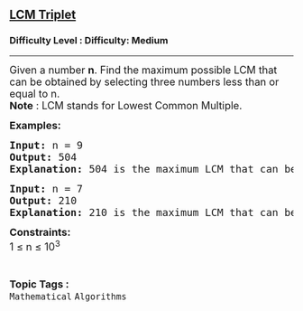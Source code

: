 <h2><a href="https://www.geeksforgeeks.org/problems/lcm-triplet1501/1">LCM Triplet</a></h2><h3>Difficulty Level : Difficulty: Medium</h3><hr><div class="problems_problem_content__Xm_eO" style="user-select: auto;"><p style="user-select: auto;"><span style="font-size: 18px; user-select: auto;">Given a number <strong style="user-select: auto;">n</strong>. Find the maximum possible LCM that can be obtained by selecting three numbers less than or equal to n.<br style="user-select: auto;"><strong style="user-select: auto;">Note</strong> : LCM stands for Lowest Common Multiple.</span></p>
<p style="user-select: auto;"><strong style="user-select: auto;"><span style="font-size: 18px; user-select: auto;">Examples:</span></strong></p>
<pre style="user-select: auto;"><span style="font-size: 18px; user-select: auto;"><strong style="user-select: auto;">Input:</strong> n = 9
<strong style="user-select: auto;">Output: </strong>504
<strong style="user-select: auto;">Explanation: </strong>504 is the maximum LCM that can be attained by any triplet of numbers less than or equal 9. The triplet which has this LCM is {7, 8, 9}.</span></pre>
<pre style="user-select: auto;"><span style="font-size: 18px; user-select: auto;"><strong style="user-select: auto;">Input:</strong> n = 7
<strong style="user-select: auto;">Output: </strong>210
<strong style="user-select: auto;">Explanation: </strong>210 is the maximum LCM that can be attained by any triplet of numbers less than or equal 7. The triplet which has this LCM is {5, 6, 7}.<br style="user-select: auto;"></span></pre>
<p style="user-select: auto;"><span style="font-size: 18px; user-select: auto;"><strong style="user-select: auto;">Constraints:</strong><br style="user-select: auto;">1 ≤ n ≤ 10<sup style="user-select: auto;">3</sup></span></p></div><br><p><span style=font-size:18px><strong>Topic Tags : </strong><br><code>Mathematical</code>&nbsp;<code>Algorithms</code>&nbsp;